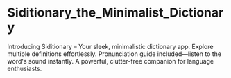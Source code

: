 # Siditionary_the_Minimalist_Dictionary
Introducing Siditionary – Your sleek, minimalistic dictionary app. Explore multiple definitions effortlessly. Pronunciation guide included—listen to the word's sound instantly. A powerful, clutter-free companion for language enthusiasts.
